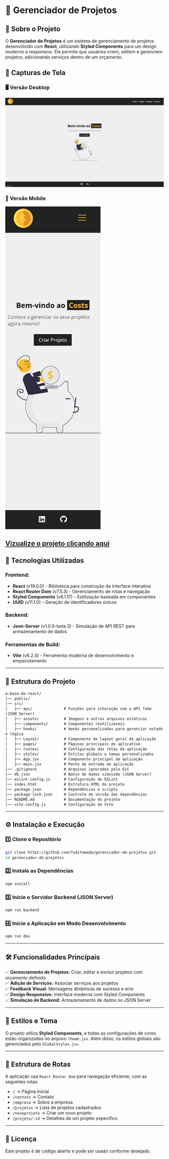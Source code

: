 # 📖 Gerenciador de Projetos

## 📌 Sobre o Projeto
O **Gerenciador de Projetos** é um sistema de gerenciamento de projetos desenvolvido com **React**, utilizando **Styled Components** para um design moderno e responsivo. Ele permite que usuários criem, editem e gerenciem projetos, adicionando serviços dentro de um orçamento.

## 📸 Capturas de Tela

### 🖥️ Versão Desktop
![Project Desktop](src/assets/img/project_final_desktop.png)

### 📱 Versão Mobile
![Project Mobile](src/assets/img/project_final_mobile.png)


## [Vizualize o projeto clicando aqui](https://yudiyamada.github.io/gerenciador-de-projetos/)

## 🚀 Tecnologias Utilizadas
### Frontend:
- **React** (v19.0.0) - Biblioteca para construção da interface interativa
- **React Router Dom** (v7.5.3) - Gerenciamento de rotas e navegação
- **Styled Components** (v6.1.17) - Estilização baseada em componentes
- **UUID** (v11.1.0) - Geração de identificadores únicos

### Backend:
- **Json-Server** (v1.0.0-beta.3) - Simulação de API REST para armazenamento de dados

### Ferramentas de Build:
- **Vite** (v6.2.0) - Ferramenta moderna de desenvolvimento e empacotamento

---

## 📂 Estrutura do Projeto
```plaintext
a-base-do-react/
│── public/
│── src/
│   ├── api/              # Funções para interação com a API fake (JSON Server)
│   ├── assets/           # Imagens e outros arquivos estáticos
│   ├── components/       # Componentes reutilizáveis
│   ├── hooks/            # Hooks personalizados para gerenciar estado e lógica
│   ├── Layout/           # Componente de layout geral da aplicação
│   ├── pages/            # Páginas principais do aplicativo
│   ├── routes/           # Configuração das rotas da aplicação
│   ├── styles/           # Estilos globais e temas personalizados
│   ├── App.jsx           # Componente principal da aplicação
│   ├── main.jsx          # Ponto de entrada da aplicação
│── .gitignore            # Arquivos ignorados pelo Git
│── db.json               # Banco de dados simulado (JSON Server)
│── eslint.config.js      # Configuração do ESLint
│── index.html            # Estrutura HTML do projeto
│── package.json          # Dependências e scripts
│── package-lock.json     # Controle de versão das dependências
│── README.md             # Documentação do projeto
│── vite.config.js        # Configuração do Vite
```

---

## ⚙️ Instalação e Execução

### 1️⃣ Clone o Repositório
```bash
git clone https://github.com/YudiYamada/gerenciador-de-projetos.git
cd gerenciador-de-projetos
```

### 2️⃣ Instale as Dependências
```bash
npm install
```

### 3️⃣ Inicie o Servidor Backend (JSON Server)
```bash
npm run backend
```

### 4️⃣ Inicie a Aplicação em Modo Desenvolvimento
```bash
npm run dev
```

---

## 🛠️ Funcionalidades Principais
✅ **Gerenciamento de Projetos:** Criar, editar e excluir projetos com orçamento definido  
✅ **Adição de Serviços:** Associar serviços aos projetos  
✅ **Feedback Visual:** Mensagens dinâmicas de sucesso e erro  
✅ **Design Responsivo:** Interface moderna com Styled Components  
✅ **Simulação de Backend:** Armazenamento de dados no JSON Server  

---

## 🎨 Estilos e Tema
O projeto utiliza **Styled Components**, e todas as configurações de cores estão organizadas no arquivo `theme.jsx`. Além disso, os estilos globais são gerenciados pelo `GlobalStyles.jsx`.

---

## 📌 Estrutura de Rotas
A aplicação usa `React Router Dom` para navegação eficiente, com as seguintes rotas:
- `/` → Página inicial
- `/contato` → Contato
- `/empresa` → Sobre a empresa
- `/projetos` → Lista de projetos cadastrados
- `/novoprojeto` → Criar um novo projeto
- `/projeto/:id` → Detalhes de um projeto específico

---

## 📄 Licença
Este projeto é de código aberto e pode ser usado conforme desejado.